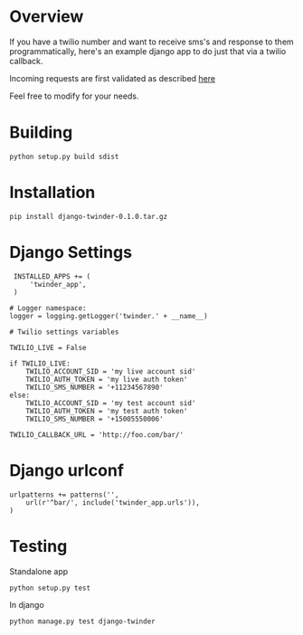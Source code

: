 Overview
========

If you have a twilio number and want to receive sms's and response to them
programmatically, here's an example django app to do just that via a twilio
callback.

Incoming requests are first validated as described [here](https://www.twilio.com/docs/security)

Feel free to modify for your needs.


Building
========

    python setup.py build sdist


Installation
============

    pip install django-twinder-0.1.0.tar.gz


Django Settings
===============

     INSTALLED_APPS += (
         'twinder_app',
     )

    # Logger namespace:
    logger = logging.getLogger('twinder.' + __name__)

    # Twilio settings variables

    TWILIO_LIVE = False

    if TWILIO_LIVE:
        TWILIO_ACCOUNT_SID = 'my live account sid'
        TWILIO_AUTH_TOKEN = 'my live auth token'
        TWILIO_SMS_NUMBER = '+11234567890'
    else:
        TWILIO_ACCOUNT_SID = 'my test account sid'
        TWILIO_AUTH_TOKEN = 'my test auth token'
        TWILIO_SMS_NUMBER = '+15005550006'

    TWILIO_CALLBACK_URL = 'http://foo.com/bar/'


Django urlconf
==============

    urlpatterns += patterns('',
        url(r'^bar/', include('twinder_app.urls')),
    )


Testing
=======

Standalone app

    python setup.py test

In django

    python manage.py test django-twinder
